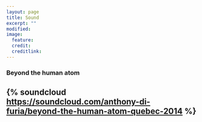 ```yaml
---
layout: page
title: Sound
excerpt: ""
modified: 
image:
  feature: 
  credit: 
  creditlink: 
---
```


### Beyond the human atom
{% soundcloud https://soundcloud.com/anthony-di-furia/beyond-the-human-atom-quebec-2014 %}
---
